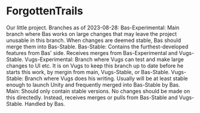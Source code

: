 # ForgottenTrails
Our little project.
Branches as of 2023-08-28:
Bas-Experimental: Main branch where Bas works on large changes that may leave the project unusable in this branch. When changes are deemed stable, Bas should merge them into Bas-Stable.
Bas-Stable: Contains the furthest-developed features from Bas' side. Receives merges from Bas-Experimental and Vugs-Stable.
Vugs-Experimental: Branch where Vugs can test and make large changes to UI etc. It is on Vugs to keep this branch up to date before he starts this work, by mergin from main, Vugs-Stable, or Bas-Stable.
Vugs-Stable: Branch where Vugs does his writing. Usually will be at least stable enough to launch Unity and frequently merged into Bas-Stable by Bas.
Main: Should only contain stable versions. No changes should be made on this directedly. Instead, receives merges or pulls from Bas-Stable and Vugs-Stable. Handled by Bas.
